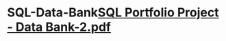 # SQL-Data-Bank[SQL Portfolio Project - Data Bank-2.pdf](https://github.com/Irummumtaz/SQL-Data-Bank/files/14323340/SQL.Portfolio.Project.-.Data.Bank-2.pdf)
